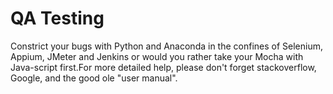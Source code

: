 # QA Testing
Constrict your bugs with Python and Anaconda in the confines of Selenium, Appium, JMeter and Jenkins
or would you rather take your Mocha with Java-script first.For more detailed help, please don't forget stackoverflow,
Google, and the good ole "user manual".

